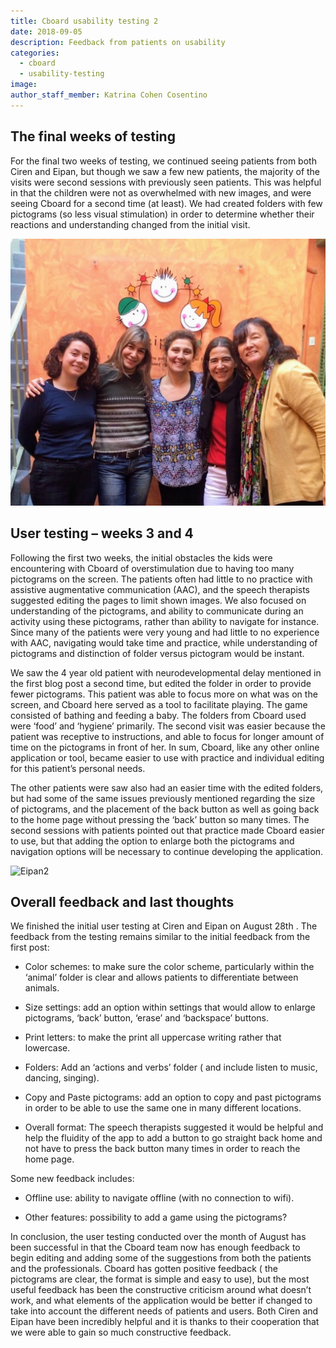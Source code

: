```yaml
---
title: Cboard usability testing 2
date: 2018-09-05
description: Feedback from patients on usability
categories:
  - cboard
  - usability-testing
image:
author_staff_member: Katrina Cohen Cosentino
---
```

## The final weeks of testing

For the final two weeks of testing, we continued seeing patients from both Ciren and Eipan, but though we saw a few new patients, the majority of the visits were second sessions with previously seen patients. This was helpful in that the children were not as overwhelmed with new images, and were seeing Cboard for a second time (at least). We had created folders with few pictograms (so less visual stimulation) in order to determine whether their reactions and understanding changed from the initial visit. 

![Eipan](/images/eipam2.jpg) 

## User testing – weeks 3 and 4

Following the first two weeks, the initial obstacles the kids were encountering with Cboard of overstimulation due to having too many pictograms on the screen. The patients often had little to no practice with assistive augmentative communication (AAC), and the speech therapists suggested editing the pages to limit shown images. We also focused on understanding of the pictograms, and ability to communicate during an activity using these pictograms, rather than ability to navigate for instance. Since many of the patients were very young and had little to no experience with AAC, navigating would take time and practice, while understanding of pictograms and distinction of folder versus pictogram would be instant. 

We saw the 4 year old patient with neurodevelopmental delay mentioned in the first blog post a second time, but edited the folder in order to provide fewer pictograms. This patient was able to focus more on what was on the screen, and Cboard here served as a tool to facilitate playing. The game consisted of bathing and feeding a baby. The folders from Cboard used were  ‘food’ and ‘hygiene’ primarily. The second visit was easier because the patient was receptive to instructions, and able to focus for longer amount of time on the pictograms in front of her. In sum, Cboard, like any other online application or tool, became easier to use with practice and individual editing for this patient’s personal needs.

The other patients were saw also had an easier time with the edited folders, but had some of the same issues previously mentioned regarding the size of pictograms, and the placement of the back button as well as going back to the home page without pressing the ‘back’ button so many times. The second sessions with patients pointed out that practice made Cboard easier to use, but that adding the option to enlarge both the pictograms and navigation options will be necessary to continue developing the application.

![Eipan2](/images/eipan3.jpg) 

## Overall feedback and last thoughts

We finished the initial user testing at Ciren and Eipan on August 28th . The feedback from the testing remains similar to the initial feedback from the first post: 

- Color schemes: to make sure the color scheme, particularly within the ‘animal’ folder is clear and allows patients to differentiate between animals. 

- Size settings: add an option within settings that would allow to enlarge pictograms, ‘back’ button, ‘erase’ and ‘backspace’ buttons. 

- Print letters: to make the print all uppercase writing rather that lowercase. 

- Folders: Add an ‘actions and verbs’ folder ( and include listen to music, dancing, singing).

- Copy and Paste pictograms: add an option to copy and past pictograms in order to be able to use the same one in many different locations. 

- Overall format: The speech therapists suggested it would be helpful and help the fluidity of the app to add a button to go straight back home and not have to press the back button many times in order to reach the home page. 

Some new feedback includes:

- Offline use: ability to navigate offline (with no connection to wifi). 

- Other features: possibility to add a game using the pictograms? 

In conclusion, the user testing conducted over the month of August has been successful in that the Cboard team now has enough feedback to begin editing and adding some of the suggestions from both the patients and the professionals. Cboard has gotten positive feedback ( the pictograms are clear, the format is simple and easy to use), but the most useful feedback has been the constructive criticism around what doesn’t work, and what elements of the application would be better if changed to take into account the different needs of patients and users.  Both Ciren and Eipan have been incredibly helpful and it is thanks to their cooperation that we were able to gain so much constructive feedback.

